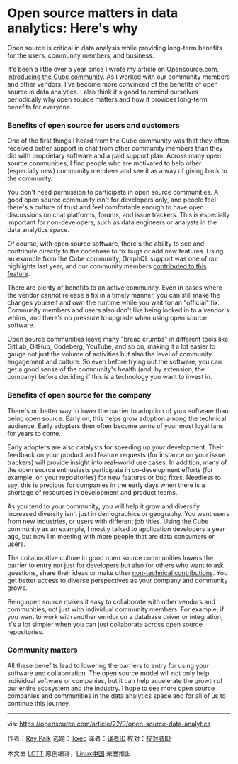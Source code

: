 [#]: subject: "Open source matters in data analytics: Here's why"
[#]: via: "https://opensource.com/article/22/9/open-source-data-analytics"
[#]: author: "Ray Paik https://opensource.com/users/rpaik"
[#]: collector: "lkxed"
[#]: translator: " "
[#]: reviewer: " "
[#]: publisher: " "
[#]: url: " "

Open source matters in data analytics: Here's why
======
Open source is critical in data analysis while providing long-term benefits for the users, community members, and business.

It's been a little over a year since I wrote my article on Opensource.com, [introducing the Cube community][2]. As I worked with our community members and other vendors, I've become more convinced of the benefits of open source in data analytics. I also think it's good to remind ourselves periodically why open source matters and how it provides long-term benefits for everyone.

### Benefits of open source for users and customers

One of the first things I heard from the Cube community was that they often received better support in chat from other community members than they did with proprietary software and a paid support plan. Across many open source communities, I find people who are motivated to help other (especially new) community members and see it as a way of giving back to the community.

You don't need permission to participate in open source communities. A good open source community isn't for developers only, and people feel there's a culture of trust and feel comfortable enough to have open discussions on chat platforms, forums, and issue trackers. This is especially important for non-developers, such as data engineers or analysts in the data analytics space.

Of course, with open source software, there's the ability to see and contribute directly to the codebase to fix bugs or add new features. Using an example from the Cube community, GraphQL support was one of our highlights last year, and our community members [contributed to this feature][3].

There are plenty of benefits to an active community. Even in cases where the vendor cannot release a fix in a timely manner, you can still make the changes yourself and own the runtime while you wait for an "official" fix. Community members and users also don't like being locked in to a vendor's whims, and there's no pressure to upgrade when using open source software.

Open source communities leave many "bread crumbs" in different tools like GitLab, GitHub, Codeberg, YouTube, and so on, making it a lot easier to gauge not just the volume of activities but also the level of community engagement and culture. So even before trying out the software, you can get a good sense of the community's health (and, by extension, the company) before deciding if this is a technology you want to invest in.

### Benefits of open source for the company

There's no better way to lower the barrier to adoption of your software than being open source. Early on, this helps grow adoption among the technical audience. Early adopters then often become some of your most loyal fans for years to come.

Early adopters are also catalysts for speeding up your development. Their feedback on your product and feature requests (for instance on your issue trackers) will provide insight into real-world use cases. In addition, many of the open source enthusiasts participate in co-development efforts (for example, on your repositories) for new features or bug fixes. Needless to say, this is precious for companies in the early days when there is a shortage of resources in development and product teams.

As you tend to your community, you will help it grow and diversify. Increased diversity isn't just in demographics or geography. You want users from new industries, or users with different job titles. Using the Cube community as an example, I mostly talked to application developers a year ago, but now I’m meeting with more people that are data consumers or users.

The collaborative culture in good open source communities lowers the barrier to entry not just for developers but also for others who want to ask questions, share their ideas or make other [non-technical contributions][4]. You get better access to diverse perspectives as your company and community grows.

Being open source makes it easy to collaborate with other vendors and communities, not just with individual community members. For example, if you want to work with another vendor on a database driver or integration, it's a lot simpler when you can just collaborate across open source repositories.

### Community matters

All these benefits lead to lowering the barriers to entry for using your software and collaboration. The open source model will not only help individual software or companies, but it can help accelerate the growth of our entire ecosystem and the industry. I hope to see more open source companies and communities in the data analytics space and for all of us to continue this journey.

--------------------------------------------------------------------------------

via: https://opensource.com/article/22/9/open-source-data-analytics

作者：[Ray Paik][a]
选题：[lkxed][b]
译者：[译者ID](https://github.com/译者ID)
校对：[校对者ID](https://github.com/校对者ID)

本文由 [LCTT](https://github.com/LCTT/TranslateProject) 原创编译，[Linux中国](https://linux.cn/) 荣誉推出

[a]: https://opensource.com/users/rpaik
[b]: https://github.com/lkxed
[1]: https://opensource.com/sites/default/files/lead-images/metrics_data_dashboard_system_computer_analytics.png
[2]: https://opensource.com/article/21/6/cubejs
[3]: https://github.com/cube-js/cube.js/pull/3555
[4]: https://opensource.com/article/22/8/non-code-contribution-powers-open-source

